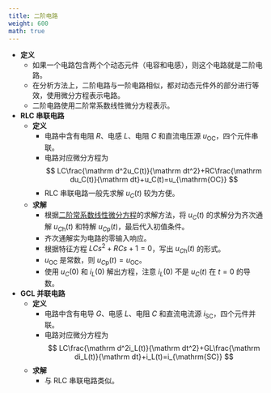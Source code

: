 ```yaml
---
title: 二阶电路
weight: 600
math: true
---
```


- **定义**
    - 如果一个电路包含两个个动态元件（电容和电感），则这个电路就是二阶电路。
    - 在分析方法上，二阶电路与一阶电路相似，都对动态元件外的部分进行等效，使用微分方程表示电路。
    - 二阶电路使用二阶常系数线性微分方程表示。
- **RLC 串联电路**
    - **定义**
        - 电路中含有电阻 $R$、电感 $L$、电阻 $C$ 和直流电压源 $u_{\mathrm{OC}}$，四个元件串联。
        - 电路对应微分方程为
          $$
          LC\frac{\mathrm d^2u_C(t)}{\mathrm dt^2}+RC\frac{\mathrm du_C(t)}{\mathrm dt}+u_C(t)=u_{\mathrm{OC}}
          $$
        - RLC 串联电路一般先求解 $u_C(t)$ 较为方便。
    - **求解**
        - 根据[二阶常系数线性微分方程](/notes/docs/mathematics/calculus/linear-differential-equation#xp7c9l)的求解方法，将 $u_C(t)$ 的求解分为齐次通解 $u_{C\mathrm h}(t)$ 和特解 $u_{C\mathrm p}(t)$，最后代入初值条件。
        - 齐次通解实为电路的零输入响应。
        - 根据特征方程 $LCs^2+RCs+1=0$，写出 $u_{C\mathrm h}(t)$ 的形式。
        - $u_{\mathrm{OC}}$ 是常数，则 $u_{C\mathrm p}(t)=u_{\mathrm{OC}}$。
        - 使用 $u_C(0)$ 和 $i_L(0)$ 解出方程，注意 $i_L(0)$ 不是 $u_C(t)$ 在 $t=0$ 的导数。
- **GCL 并联电路**
    - **定义**
        - 电路中含有电导 $G$、电感 $L$、电阻 $C$ 和直流电流源 $i_{\mathrm{SC}}$，四个元件并联。
        - 电路对应微分方程为
          $$
          LC\frac{\mathrm d^2i_L(t)}{\mathrm dt^2}+GL\frac{\mathrm di_L(t)}{\mathrm dt}+i_L(t)=i_{\mathrm{SC}}
          $$
    - **求解**
        - 与 RLC 串联电路类似。
